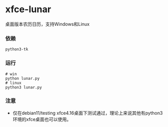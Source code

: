 # xfce-lunar
桌面版本农历日历，支持Windows和Linux

### 依赖
```
python3-tk
```

### 运行
```
# win
python lunar.py
# linux
python3 lunar.py
```

### 注意
- 仅在debian11/testing xfce4.16桌面下测试通过，理论上来说其他有python3环境的xfce桌面也可以使用。
